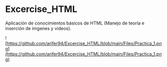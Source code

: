 # Excercise_HTML
Aplicación de conocimientos básicos de HTML (Manejo de teoría e inserción de imgenes y videos).

![https://github.com/arifer94/Excercise_HTML/blob/main/Files/Practica_1.png](https://github.com/arifer94/Excercise_HTML/blob/main/Files/Practica_1.png)

